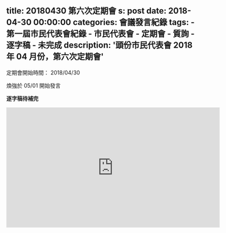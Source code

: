 title: 20180430 第六次定期會
s: post
date: 2018-04-30 00:00:00
categories: 會議發言紀錄
tags:
    - 第一屆市民代表會紀錄
    - 市民代表會
    - 定期會
    - 質詢
    - 逐字稿
    - 未完成
description: '頭份市民代表會 2018 年 04 月份，第六次定期會'
---

<style>
.hint {
    color: #BBB;
}
.li {
    color: #088A85;
}

.district {
    color: #8A2908;
}

.representative {
    color: #D7DF01;
}
</style>

定期會開始時間： 2018/04/30

煥強於 05/01 開始發言

**逐字稿待補完**

<iframe width="560" height="315" src="https://www.youtube.com/embed/xR3DHZWZ3ic" frameborder="0" allow="autoplay; encrypted-media" allowfullscreen></iframe>

